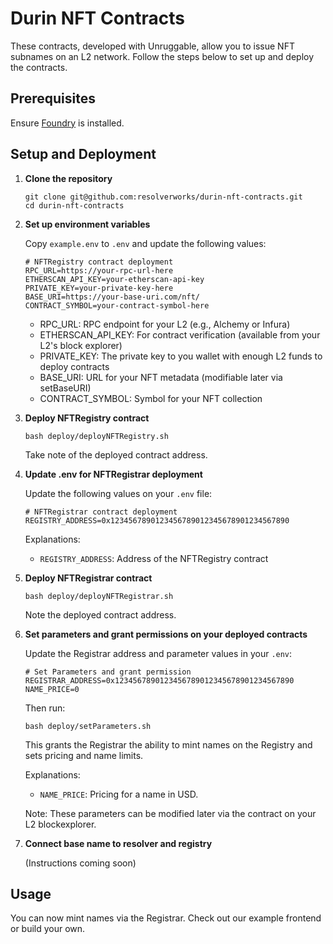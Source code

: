 # Durin NFT Contracts

These contracts, developed with Unruggable, allow you to issue NFT subnames on an L2 network. Follow the steps below to set up and deploy the contracts.

## Prerequisites

Ensure [Foundry](https://book.getfoundry.sh/getting-started/installation) is installed.

## Setup and Deployment

1. **Clone the repository**

   ```shell
   git clone git@github.com:resolverworks/durin-nft-contracts.git
   cd durin-nft-contracts
   ```

2. **Set up environment variables**

   Copy `example.env` to `.env` and update the following values:

   ```env
   # NFTRegistry contract deployment
   RPC_URL=https://your-rpc-url-here
   ETHERSCAN_API_KEY=your-etherscan-api-key
   PRIVATE_KEY=your-private-key-here
   BASE_URI=https://your-base-uri.com/nft/
   CONTRACT_SYMBOL=your-contract-symbol-here
   ```

   - RPC_URL: RPC endpoint for your L2 (e.g., Alchemy or Infura)
   - ETHERSCAN_API_KEY: For contract verification (available from your L2's block explorer)
   - PRIVATE_KEY: The private key to you wallet with enough L2 funds to deploy contracts
   - BASE_URI: URL for your NFT metadata (modifiable later via setBaseURI)
   - CONTRACT_SYMBOL: Symbol for your NFT collection

3. **Deploy NFTRegistry contract**

   ```shell
   bash deploy/deployNFTRegistry.sh
   ```

   Take note of the deployed contract address.

4. **Update .env for NFTRegistrar deployment**

   Update the following values on your `.env` file:

   ```env
   # NFTRegistrar contract deployment
   REGISTRY_ADDRESS=0x1234567890123456789012345678901234567890
   ```

   Explanations:

   - `REGISTRY_ADDRESS`: Address of the NFTRegistry contract

5. **Deploy NFTRegistrar contract**

   ```shell
   bash deploy/deployNFTRegistrar.sh
   ```

   Note the deployed contract address.

6. **Set parameters and grant permissions on your deployed contracts**

   Update the Registrar address and parameter values in your `.env`:

   ```env
   # Set Parameters and grant permission
   REGISTRAR_ADDRESS=0x1234567890123456789012345678901234567890
   NAME_PRICE=0
   ```

   Then run:

   ```shell
   bash deploy/setParameters.sh
   ```

   This grants the Registrar the ability to mint names on the Registry and sets pricing and name limits.

   Explanations:

   - `NAME_PRICE`: Pricing for a name in USD.

   Note: These parameters can be modified later via the contract on your L2 blockexplorer.

7. **Connect base name to resolver and registry**

   (Instructions coming soon)

## Usage

You can now mint names via the Registrar. Check out our example frontend or build your own.
